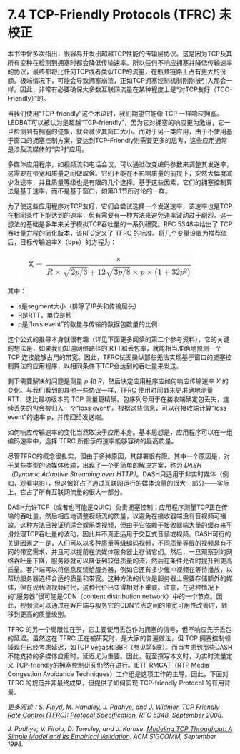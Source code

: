 # 7.4 TCP-Friendly Protocols (TFRC) 未校正

本书中曾多次指出，很容易开发出超越TCP性能的传输层协议。这是因为TCP及其所有变种在检测到拥塞时都会降低传输速率。所以任何不响应拥塞并降低传输速率的协议，最终都将比任何TCP或者类似TCP的流量，在瓶颈链路上占有更大的份额。极端情况下，可能会导致拥塞崩溃，正如TCP拥塞控制机制刚刚被引入那会一样。因此，非常有必要确保大多数互联网流量在某种程度上是“对TCP友好（TCO-Friendly）”的。

当我们使用“TCP-friendly”这个术语时，我们期望它能像 TCP 一样响应拥塞。LEDBAT可以被认为是超越“TCP-friendly”，因为它对拥塞的响应更为激进，它一旦检测到有拥塞的迹象，就会减少其窗口大小。而对于另一类应用，由于不使用基于窗口的拥塞控制方案，要达到TCP-Friendly则需要更多的思考，这些应用通常是涉及流媒体的“实时”应用。

多媒体应用程序，如视频流和电话会议，可以通过改变编码参数来调整其发送率，这需要在带宽和质量之间做取舍。它们不能在不影响质量的前提下，突然大幅度减少发送率，并且质量等级也是有限的几个选择。基于这些因素，它们的拥塞控制算法是基于速率，而不是基于窗口，如第3.1节所讨论的一样。

为了使这些应用程序对TCP友好，它们会尝试选择一个发送速率，该速率也是TCP在相同条件下能达到的速率，但有需要有一种方法来避免速率波动过于剧烈。这一想法的基础是多年来关于模拟TCP吞吐量的一系列研究。RFC 5348中给出了 TCP 吞吐量方程的简化版本，该RFC定义了 TFRC 的标准。将几个变量设置为推荐值后，目标传输速率X（bps）的方程为：

<figure><img src="../.gitbook/assets/image (1) (1).png" alt="" width="372"><figcaption></figcaption></figure>

其中：

* s是segment大小（排除了IP头和传输层头）
* R是RTT，单位是秒
* p是“loss event”的数量与传输的数据包数量的比例

这个公式的推导本身就很有趣（详见下面更多阅读的第二个参考资料），它的关键的想法是，如果我们知道网络路径的 RTT和丢包率，就能相当准确地预测一个 TCP 连接能够占用的带宽。因此，TFRC试图操纵那些无法实现基于窗口的拥塞控制算法的应用程序，以相同条件下TCP会达到的吞吐量来发送。

剩下需要解决的问题是测量 _p_ 和 _R_，然后决定应用程序应如何响应传输速率 _X_ 的变化。与我们看到的其他一些协议一样，TFRC 使用时间戳来更准确地测量 RTT，这比最初版本的 TCP 测量更精确。包序列号用于在接收端确定包丢失，连续丢失的包会被归入一个“loss event”。根据这些信息，可以在接收端计算“loss event”的速率 p，并传回给发送端。

如何响应传输速率的变化当然取决于应用本身。基本思想是，应用程序可以在一组编码速率中，选择 TFRC 所指示的速率能够容纳的最高质量。

尽管TFRC的概念很扎实，但由于多种原因，其部署很有限。其中一个原因是，对于某些类型的流媒体传输，出现了一个更简单的解决方案，称为 _DASH（Dynamic Adaptive Streaming over HTTP）_。DASH只适用于非实时媒体（例如，观看电影），但这恰好占了通过互联网运行的媒体流量的很大一部分——实际上，它占了所有互联网流量的很大一部分。

DASH允许TCP（或者也可能是QUIC）负责拥塞控制；应用程序测量TCP正在传输的吞吐量，然后相应地调整视频流的质量，以避免在接收器端没有音视频可播放。这种方法已被证明适合娱乐类视频，但由于它依赖于接收器端大量的缓存来平滑处理TCP吞吐量的波动，因此并不真正适用于交互式音频或视频。DASH可行的关键因素之一是，人们可以以多种质量等级编码视频，不同质量等级的视频具有不同的带宽需求，并且可以提前在流媒体服务器上存储它们。然后，一旦观察到的网络吞吐量下降，服务器就可以降低到较低质量的流，然后在条件允许时提升到更高质量。客户端可以将信息反馈给服务器，例如它还有多少缓冲视频在等待播放，以帮助服务器选择合适的质量和带宽。这种方法的代价是服务器上需要存储额外的媒体，但在现代流视频时代，这种代价已变得相对不重要。注意，在这种情况下的“服务器”很可能是CDN（content distribution network）中的一个节点。因此，视频流可以通过在客户端与服务它的CDN节点之间的带宽可用性改善时，转移到更高的质量级别。

TFRC 的另一个局限性在于，它主要使用丢包作为拥塞的信号，但不响应先于丢包的延迟。虽然这在 TFRC 正在被研究时，是大家的普遍做法，但 TCP 拥塞控制领域现在已经考虑延迟，如TCP Vegas和BBR（参见第5章）。而当考虑到那些DASH不能支持的多媒体应用时，延迟尤为重要。因此，截至撰写本文时，为实时流量定义 TCP-friendly的拥塞控制研究仍然在进行。IETF RMCAT（RTP Media Congestion Avoidance Techniques）工作组是这项工作的主导。因此，下面对TFRC 的规范并非最终成果，但提供了如何实现 TCP-friendly Protocol 的有用背景。

_更多阅读：S. Floyd, M. Handley, J. Padhye, and J. Widmer._ [_TCP Friendly Rate Control (TFRC): Protocol Specification_](https://www.rfc-editor.org/info/rfc5348)_. RFC 5348, September 2008._

_J. Padhye, V. Firoiu, D. Towsley, and J. Kurose._ [_Modeling TCP Throughput: A Simple Model and its Empirical Validation_](https://conferences.sigcomm.org/sigcomm/1998/tp/paper25.pdf)_. ACM SIGCOMM, September 1998._
